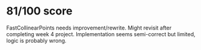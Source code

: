 # 81/100 score

FastCollinearPoints needs improvement/rewrite. Might revisit after completing week 4 project. Implementation seems semi-correct but limited, logic is probably wrong. 
